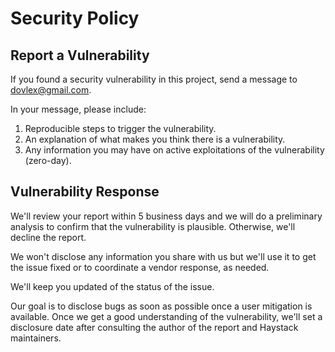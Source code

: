 # Security Policy

## Report a Vulnerability

If you found a security vulnerability in this project, send a message to
[dovlex@gmail.com](mailto:dovlex@gmail.com).

In your message, please include:

1. Reproducible steps to trigger the vulnerability.
2. An explanation of what makes you think there is a vulnerability.
3. Any information you may have on active exploitations of the vulnerability (zero-day).

## Vulnerability Response

We'll review your report within 5 business days and we will do a preliminary analysis
to confirm that the vulnerability is plausible. Otherwise, we'll decline the report.

We won't disclose any information you share with us but we'll use it to get the issue
fixed or to coordinate a vendor response, as needed.

We'll keep you updated of the status of the issue.

Our goal is to disclose bugs as soon as possible once a user mitigation is available.
Once we get a good understanding of the vulnerability, we'll set a disclosure date after
consulting the author of the report and Haystack maintainers.

